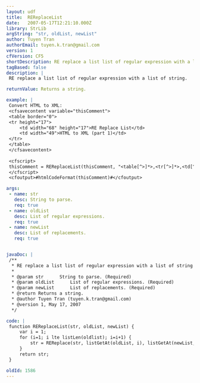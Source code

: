 ```yaml
---
layout: udf
title:  REReplaceList
date:   2007-05-17T12:21:10.000Z
library: StrLib
argString: "str, oldList, newList"
author: Tuyen Tran
authorEmail: tuyen.k.tran@gmail.com
version: 1
cfVersion: CF5
shortDescription: RE replace a list list of regular expression with a list of string.
tagBased: false
description: |
 RE replace a list list of regular expression with a list of string.

returnValue: Returns a string.

example: |
 Convert HTML to XML:
 <cfsavecontent variable="thisComment">
 <table border="0">
 <tr height="17">
     <td width="68" height="17">RE Replace List</td>
     <td width="49">HTML to XML (part 1)</td>
 </tr>
 </table>
 </cfsavecontent>
 
 <cfscript>
 thisComment = REReplaceList(thisComment, "<table[^>]*>,<tr[^>]*>,<td[^>]*>,</td>,</tr>,</table>", "<XmlRool>,<Row>,<Cell>,</Cell>,</Row>,</XmlRoot>");
 </cfscript>
 <cfoutput>#htmlCodeFormat(thisComment)#</cfoutput>

args:
 - name: str
   desc: String to parse.
   req: true
 - name: oldList
   desc: List of regular expressions.
   req: true
 - name: newList
   desc: List of replacements.
   req: true


javaDoc: |
 /**
  * RE replace a list list of regular expression with a list of string.
  * 
  * @param str      String to parse. (Required)
  * @param oldList      List of regular expressions. (Required)
  * @param newList      List of replacements. (Required)
  * @return Returns a string. 
  * @author Tuyen Tran (tuyen.k.tran@gmail.com) 
  * @version 1, May 17, 2007 
  */

code: |
 function REReplaceList(str, oldList, newList) {
     var i = 1;
     for (i=1; i lte listLen(oldlist); i=i+1) {
         str = REReplace(str, listGetAt(oldList, i), listGetAt(newList, i), "all");
     }
     return str;
 }

oldId: 1586
---
```


